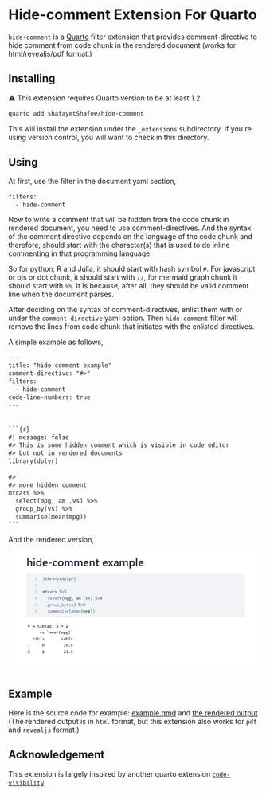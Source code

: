 # Hide-comment Extension For Quarto

`hide-comment` is a [Quarto](https://quarto.org/) filter extension that provides comment-directive to hide comment from code chunk in the rendered document (works for html/revealjs/pdf format.)

## Installing

:warning: This extension requires Quarto version to be at least 1.2.

```bash
quarto add shafayetShafee/hide-comment
```

This will install the extension under the `_extensions` subdirectory.
If you're using version control, you will want to check in this directory.

## Using

At first, use the filter in the document yaml section,

```
filters: 
  - hide-comment
```

Now to write a comment that will be hidden from the code chunk in rendered document, you need to use comment-directives. And the syntax of the comment directive depends on the language of the code chunk and therefore, should start with the character(s) that is used to do inline commenting in that programming language.

So for python, R and Julia, it should start with hash symbol `#`. For javascript or ojs or dot chunk, it should start with `//`, for mermaid graph chunk it should start with `%%`. It is because, after all, they should be valid comment line when the document parses.

After deciding on the syntax of comment-directives, enlist them with or under the `comment-directive` yaml option. Then `hide-comment` filter will remove the lines from code chunk that initiates with the enlisted directives.

A simple example as follows,

~~~
---
title: "hide-comment example"
comment-directive: "#>"
filters: 
  - hide-comment
code-line-numbers: true
---


```{r}
#| message: false
#> This is some hidden comment which is visible in code editor
#> but not in rendered documents
library(dplyr) 

#>
#> more hidden comment
mtcars %>% 
  select(mpg, am ,vs) %>% 
  group_by(vs) %>% 
  summarise(mean(mpg))
```
~~~


And the rendered version, 

![](sshot/hide-comment-example-ss.png)

## Example

Here is the source code for  example: [example.qmd](example.qmd) and [the rendered output](https://shafayetshafee.github.io/hide-comment/example.html) (The rendered output is in `html` format, but this extension also works for `pdf` and `revealjs` format.)


## Acknowledgement

This extension is largely inspired by another quarto extension [`code-visibility`](https://github.com/jjallaire/code-visibility).
